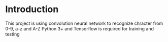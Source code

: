 # Introduction
This project is using convolution neural network to recognize chracter from 0-9, a-z and A-Z
Python 3+ and Tensorflow is required for training and testing

